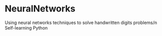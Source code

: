 # NeuralNetworks
Using neural networks techniques to solve handwritten digits problems/n
Self-learning Python
